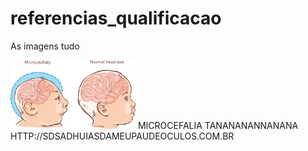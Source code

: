 # referencias_qualificacao

As imagens tudo


<img src="https://github.com/ramoskarina/referencias_qualificacao/blob/main/istockphoto-871175722-612x612.jpg" alt="drawing" width="200"/>
MICROCEFALIA TANANANANNANANA
HTTP://SDSADHUIASDAMEUPAUDEOCULOS.COM.BR
